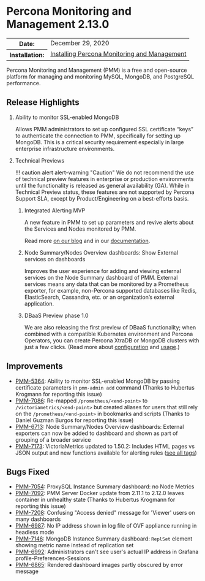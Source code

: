 # Percona Monitoring and Management 2.13.0

<table class="docutils field-list" frame="void" rules="none">
  <colgroup>
    <col class="field-name">
    <col class="field-body">
  </colgroup>
  <tbody valign="top">
    <tr class="field-odd field">
      <th class="field-name">Date:</th>
      <td class="field-body">December 29, 2020</td>
    </tr>
    <tr class="field-even field">
      <th class="field-name">Installation:</th>
      <td class="field-body">
        <a class="reference external" href="https://www.percona.com/software/pmm/quickstart">Installing Percona Monitoring and Management</a></td>
    </tr>
  </tbody>
</table>

Percona Monitoring and Management (PMM) is a free and open-source platform for managing and monitoring MySQL, MongoDB, and PostgreSQL performance.

## Release Highlights

1. Ability to monitor SSL-enabled MongoDB

    Allows PMM administrators to set up configured SSL certificate “keys” to authenticate the connection to PMM, specifically for setting up MongoDB. This is a critical security requirement especially in large enterprise infrastructure environments.

2. Technical Previews

    !!! caution alert alert-warning "Caution"
        We do not recommend the use of technical preview features in enterprise or production environments until the functionality is released as general availability (GA). While in Technical Preview status, these features are not supported by Percona Support SLA, except by Product/Engineering on a best-efforts basis.

    1. Integrated Alerting MVP

        A new feature in PMM to set up parameters and revive alerts about the Services and Nodes monitored by PMM.

        Read more [on our blog](https://www.percona.com/blog/2020/12/18/percona-monitoring-and-management-introduces-integrated-alerting-in-v2-13-via-a-technical-preview/) and in our [documentation](https://www.percona.com/doc/percona-monitoring-and-management/2.x/get-started/alerting.html).

    2. Node Summary/Nodes Overview dashboards: Show External services on dashboards

        Improves the user experience for adding and viewing external services on the Node Summary dashboard of PMM. External services means any data that can be monitored by a Prometheus exporter, for example, non-Percona supported databases like Redis, ElasticSearch, Cassandra, etc. or an organization’s external application.

    3. DBaaS Preview phase 1.0

        We are also releasing the first preview of DBaaS functionality; when combined with a compatible Kubernetes environment and Percona Operators, you can create Percona XtraDB or MongoDB clusters with just a few clicks. (Read more about [configuration](https://www.percona.com/doc/percona-monitoring-and-management/2.x/setting-up/server/dbaas.html) and [usage](https://www.percona.com/doc/percona-monitoring-and-management/2.x/get-started/platform/dbaas.html).)

## Improvements

- [PMM-5364](https://jira.percona.com/browse/PMM-5364): Ability to monitor SSL-enabled MongoDB by passing certificate parameters in `pmm-admin add` command (Thanks to Hubertus Krogmann for reporting this issue)
- [PMM-7086](https://jira.percona.com/browse/PMM-7086): Re-mapped `/prometheus/<end-point>` to `/victoriametrics/<end-point>` but created aliases for users that still rely on the `/prometheus/<end-point>` in bookmarks and scripts (Thanks to Daniel Guzman Burgos for reporting this issue)
- [PMM-6713](https://jira.percona.com/browse/PMM-6713): Node Summary/Nodes Overview dashboards: External exporters can now be added to dashboard and shown as part of grouping of a broader service
- [PMM-7173](https://jira.percona.com/browse/PMM-7173): VictoriaMetrics updated to 1.50.2: Includes HTML pages vs JSON output and new functions available for alerting rules ([see all tags](https://github.com/VictoriaMetrics/VictoriaMetrics/releases/tag/v1.50.2))

## Bugs Fixed

- [PMM-7054](https://jira.percona.com/browse/PMM-7054): ProxySQL Instance Summary dashboard: no Node Metrics
- [PMM-7092](https://jira.percona.com/browse/PMM-7092): PMM Server Docker update from 2.11.1 to 2.12.0 leaves container in unhealthy state (Thanks to Hubertus Krogmann for reporting this issue)
- [PMM-7208](https://jira.percona.com/browse/PMM-7208): Confusing "Access denied" message for 'Viewer' users on many dashboards
- [PMM-6987](https://jira.percona.com/browse/PMM-6987): No IP address shown in log file of OVF appliance running in headless mode
- [PMM-7146](https://jira.percona.com/browse/PMM-7146): MongoDB Instance Summary dashboard: `ReplSet` element showing metric name instead of replication set
- [PMM-6992](https://jira.percona.com/browse/PMM-6992): Administrators can't see user's actual IP address in Grafana profile-Preferences-Sessions
- [PMM-6865](https://jira.percona.com/browse/PMM-6865): Rendered dashboard images partly obscured by error message
